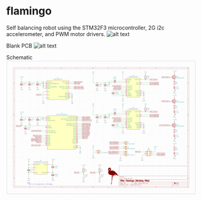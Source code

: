 # flamingo
Self balancing robot using the STM32F3 microcontroller, 2G i2c accelerometer, and PWM motor drivers.
![alt text](https://github.com/DanielDW5555/flamingo/blob/main/photos/PCBA.jpg)

Blank PCB
![alt text](https://github.com/DanielDW5555/flamingo/blob/main/photos/PCB.jpg)

Schematic
![alt text](https://github.com/DanielDW5555/flamingo/blob/main/photos/sch.png)
